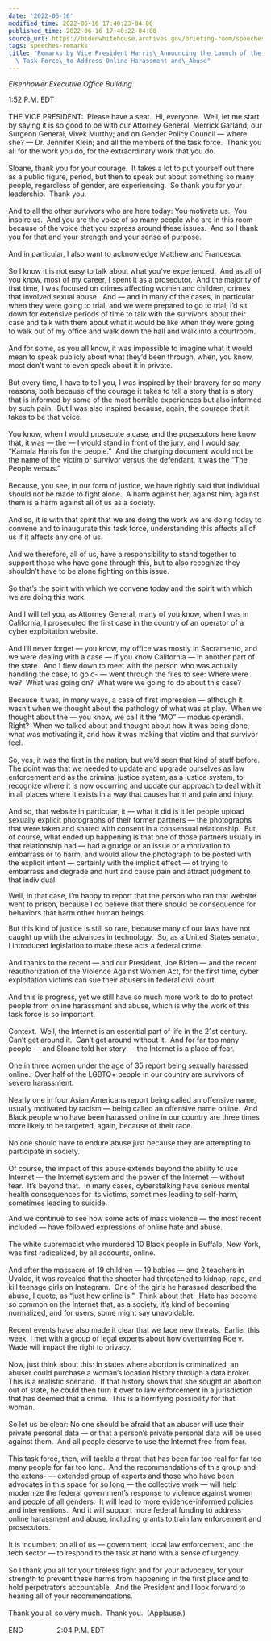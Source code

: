 ```yaml
---
date: '2022-06-16'
modified_time: 2022-06-16 17:40:23-04:00
published_time: 2022-06-16 17:40:22-04:00
source_url: https://bidenwhitehouse.archives.gov/briefing-room/speeches-remarks/2022/06/16/remarks-by-vice-president-harris-announcing-the-launch-of-the-white-house-task-force-to-address-online-harassment-and-abuse/
tags: speeches-remarks
title: "Remarks by Vice President Harris\_Announcing the Launch of the White\_House\
  \ Task Force\_to Address Online Harassment and\_Abuse"
---
```

 
*Eisenhower Executive Office Building*

1:52 P.M. EDT  
   
THE VICE PRESIDENT:  Please have a seat.  Hi, everyone.  Well, let me
start by saying it is so good to be with our Attorney General, Merrick
Garland; our Surgeon General, Vivek Murthy; and on Gender Policy Council
— where she? — Dr. Jennifer Klein; and all the members of the task
force.  Thank you all for the work you do, for the extraordinary work
that you do.  
   
Sloane, thank you for your courage.  It takes a lot to put yourself out
there as a public figure, period, but then to speak out about something
so many people, regardless of gender, are experiencing.  So thank you
for your leadership.  Thank you.  
   
And to all the other survivors who are here today: You motivate us.  You
inspire us.  And you are the voice of so many people who are in this
room because of the voice that you express around these issues.  And so
I thank you for that and your strength and your sense of purpose.  
   
And in particular, I also want to acknowledge Matthew and Francesca.   
   
So I know it is not easy to talk about what you’ve experienced.  And as
all of you know, most of my career, I spent it as a prosecutor.  And the
majority of that time, I was focused on crimes affecting women and
children, crimes that involved sexual abuse.  And — and in many of the
cases, in particular when they were going to trial, and we were prepared
to go to trial, I’d sit down for extensive periods of time to talk with
the survivors about their case and talk with them about what it would be
like when they were going to walk out of my office and walk down the
hall and walk into a courtroom.  
   
And for some, as you all know, it was impossible to imagine what it
would mean to speak publicly about what they’d been through, when, you
know, most don’t want to even speak about it in private.  
   
But every time, I have to tell you, I was inspired by their bravery for
so many reasons, both because of the courage it takes to tell a story
that is a story that is informed by some of the most horrible
experiences but also informed by such pain.  But I was also inspired
because, again, the courage that it takes to be that voice.  
   
You know, when I would prosecute a case, and the prosecutors here know
that, it was — the — I would stand in front of the jury, and I would
say, “Kamala Harris for the people.”  And the charging document would
not be the name of the victim or survivor versus the defendant, it was
the “The People versus.”  
   
Because, you see, in our form of justice, we have rightly said that
individual should not be made to fight alone.  A harm against her,
against him, against them is a harm against all of us as a society.   
   
And so, it is with that spirit that we are doing the work we are doing
today to convene and to inaugurate this task force, understanding this
affects all of us if it affects any one of us.   
   
And we therefore, all of us, have a responsibility to stand together to
support those who have gone through this, but to also recognize they
shouldn’t have to be alone fighting on this issue.   
   
So that’s the spirit with which we convene today and the spirit with
which we are doing this work.   
   
And I will tell you, as Attorney General, many of you know, when I was
in California, I prosecuted the first case in the country of an operator
of a cyber exploitation website.   
   
And I’ll never forget — you know, my office was mostly in Sacramento,
and we were dealing with a case — if you know California — in another
part of the state.  And I flew down to meet with the person who was
actually handling the case, to go o- — went through the files to see:
Where were we?  What was going on?  What were we going to do about this
case?  
   
Because it was, in many ways, a case of first impression — although it
wasn’t when we thought about the pathology of what was at play.  When we
thought about the — you know, we call it the “MO” — modus operandi. 
Right?  When we talked about and thought about how it was being done,
what was motivating it, and how it was making that victim and that
survivor feel.   
   
So, yes, it was the first in the nation, but we’d seen that kind of
stuff before.  The point was that we needed to update and upgrade
ourselves as law enforcement and as the criminal justice system, as a
justice system, to recognize where it is now occurring and update our
approach to deal with it in all places where it exists in a way that
causes harm and pain and injury.   
   
And so, that website in particular, it — what it did is it let people
upload sexually explicit photographs of their former partners — the
photographs that were taken and shared with consent in a consensual
relationship.  But, of course, what ended up happening is that one of
those partners usually in that relationship had — had a grudge or an
issue or a motivation to embarrass or to harm, and would allow the
photograph to be posted with the explicit intent — certainly with the
implicit effect — of trying to embarrass and degrade and hurt and cause
pain and attract judgment to that individual.   
  
Well, in that case, I’m happy to report that the person who ran that
website went to prison, because I do believe that there should be
consequence for behaviors that harm other human beings.  
  
But this kind of justice is still so rare, because many of our laws have
not caught up with the advances in technology.  So, as a United States
senator, I introduced legislation to make these acts a federal crime.  
   
And thanks to the recent — and our President, Joe Biden — and the recent
reauthorization of the Violence Against Women Act, for the first time,
cyber exploitation victims can sue their abusers in federal civil
court.  
   
And this is progress, yet we still have so much more work to do to
protect people from online harassment and abuse, which is why the work
of this task force is so important.  
   
Context.  Well, the Internet is an essential part of life in the 21st
century.  Can’t get around it.  Can’t get around without it.  And for
far too many people — and Sloane told her story — the Internet is a
place of fear.  
   
One in three women under the age of 35 report being sexually harassed
online.  Over half of the LGBTQ+ people in our country are survivors of
severe harassment.  
   
Nearly one in four Asian Americans report being called an offensive
name, usually motivated by racism — being called an offensive name
online.  And Black people who have been harassed online in our country
are three times more likely to be targeted, again, because of their
race.  
   
No one should have to endure abuse just because they are attempting to
participate in society.  
   
Of course, the impact of this abuse extends beyond the ability to use
Internet — the Internet system and the power of the Internet — without
fear.  It’s beyond that.  In many cases, cyberstalking have serious
mental health consequences for its victims, sometimes leading to
self-harm, sometimes leading to suicide.  
  
And we continue to see how some acts of mass violence — the most recent
included — have followed expressions of online hate and abuse.  
   
The white supremacist who murdered 10 Black people in Buffalo, New York,
was first radicalized, by all accounts, online.  
   
And after the massacre of 19 children — 19 babies — and 2 teachers in
Uvalde, it was revealed that the shooter had threatened to kidnap, rape,
and kill teenage girls on Instagram.  One of the girls he harassed
described the abuse, I quote, as “just how online is.”  Think about
that.  Hate has become so common on the Internet that, as a society,
it’s kind of becoming normalized, and for users, some might say
unavoidable.   
   
Recent events have also made it clear that we face new threats.  Earlier
this week, I met with a group of legal experts about how overturning Roe
v. Wade will impact the right to privacy.   
   
Now, just think about this: In states where abortion is criminalized, an
abuser could purchase a woman’s location history through a data broker. 
This is a realistic scenario.  If that history shows that she sought an
abortion out of state, he could then turn it over to law enforcement in
a jurisdiction that has deemed that a crime.  This is a horrifying
possibility for that woman.   
   
So let us be clear: No one should be afraid that an abuser will use
their private personal data — or that a person’s private personal data
will be used against them.  And all people deserve to use the Internet
free from fear.  
   
This task force, then, will tackle a threat that has been far too real
for far too many people for far too long.  And the recommendations of
this group and the extens- — extended group of experts and those who
have been advocates in this space for so long — the collective work —
will help modernize the federal government’s response to violence
against women and people of all genders.  It will lead to more
evidence-informed policies and interventions.  And it will support more
federal funding to address online harassment and abuse, including grants
to train law enforcement and prosecutors.   
   
It is incumbent on all of us — government, local law enforcement, and
the tech sector — to respond to the task at hand with a sense of
urgency.   
   
So I thank you all for your tireless fight and for your advocacy, for
your strength to prevent these harms from happening in the first place
and to hold perpetrators accountable.  And the President and I look
forward to hearing all of your recommendations.   
   
Thank you all so very much.  Thank you.  (Applause.)  
   
END                 2:04 P.M. EDT
